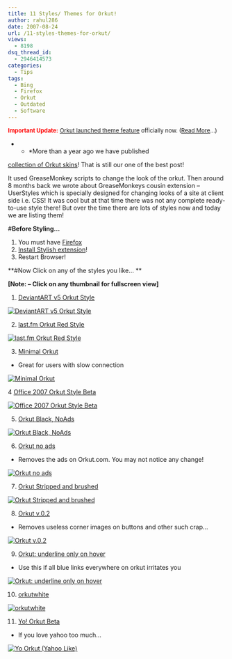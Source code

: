 ```yaml
---
title: 11 Styles/ Themes for Orkut!
author: rahul286
date: 2007-08-24
url: /11-styles-themes-for-orkut/
views:
  - 8198
dsq_thread_id:
  - 2946414573
categories:
  - Tips
tags:
  - Bing
  - Firefox
  - Orkut
  - Outdated
  - Software
---
```

<span style="font-size: small"><strong><span style="color: #ff0000">Important Update:</span></strong> <a href="http://devilsworkshop.org/2008/06/01/orkut-officially-launched-custom-themes-now/">Orkut launched theme feature</a> officially now. (<a href="http://devilsworkshop.org/2008/06/01/orkut-officially-launched-custom-themes-now/">Read More</a>&#8230;)</span>

* * *More than a year ago we have published 

[collection of Orkut skins][1]! That is still our one of the best post!</p> 

It used GreaseMonkey scripts to change the look of the orkut. Then around 8 months back we wrote about GreaseMonkeys cousin extension &#8211; UserStyles which is specially designed for changing looks of a site at client side i.e. CSS! It was cool but at that time there was not any complete ready-to-use style there! But over the time there are lots of styles now and today we are listing them!

#**Before Styling&#8230;**

  1. You must have <a href="http://www.spreadfirefox.com/node&id=199011&t=1" onclick="_gaq.push(['_trackEvent', 'outbound-article', 'http://www.spreadfirefox.com/node&id=199011&t=1', 'Firefox']);" >Firefox</a>
  2. <a href="https://addons.mozilla.org/en-US/firefox/addon/2108" onclick="_gaq.push(['_trackEvent', 'outbound-article', 'https://addons.mozilla.org/en-US/firefox/addon/2108', 'Install Stylish extension']);" >Install Stylish extension</a>!
  3. Restart Browser!

**#Now Click on any of the styles you like&#8230; **

**[Note: &#8211; **Click on any thumbnail for fullscreen view**]**  
1. <a href="http://userstyles.org/styles/2837" onclick="_gaq.push(['_trackEvent', 'outbound-article', 'http://userstyles.org/styles/2837', 'DeviantART v5 Orkut Style']);" class="good-rank" title="Rating: 5.00">DeviantART v5 Orkut Style</a>

[<img class="wp-image-51350" src="http://cdn.devilsworkshop.org/files/2007/08/deviantart-v5-orkut-style.thumbnail.JPG" alt="DeviantART v5 Orkut Style" />][2]

2. <a href="http://userstyles.org/styles/2857" onclick="_gaq.push(['_trackEvent', 'outbound-article', 'http://userstyles.org/styles/2857', 'last.fm Orkut Red Style']);" class="good-rank" title="Rating: 5.00">last.fm Orkut Red Style</a>

[![last.fm Orkut Red Style][3]][4]

3. <a href="http://userstyles.org/styles/1182" onclick="_gaq.push(['_trackEvent', 'outbound-article', 'http://userstyles.org/styles/1182', 'Minimal Orkut']);" class="unranked" title="Not yet rated">Minimal Orkut</a>

  * Great for users with slow connection

[![Minimal Orkut][5]][6]

4 <a href="http://userstyles.org/styles/3116" onclick="_gaq.push(['_trackEvent', 'outbound-article', 'http://userstyles.org/styles/3116', 'Office 2007 Orkut Style Beta']);" class="good-rank" title="Rating: 4.00">Office 2007 Orkut Style Beta</a>

[![Office 2007 Orkut Style Beta][7]][8]

5. <a href="http://userstyles.org/styles/1358" onclick="_gaq.push(['_trackEvent', 'outbound-article', 'http://userstyles.org/styles/1358', 'Orkut Black, NoAds']);" class="medium-rank" title="Rating: 2.50">Orkut Black, NoAds</a>

[![Orkut Black, NoAds][9]][10]

6. <a href="http://userstyles.org/styles/1206" onclick="_gaq.push(['_trackEvent', 'outbound-article', 'http://userstyles.org/styles/1206', 'Orkut no ads']);" class="unranked" title="Not yet rated">Orkut no ads</a>

  * Removes the ads on Orkut.com. You may not notice any change!

[![Orkut no ads][11]][12]

7. <a href="http://userstyles.org/styles/898" onclick="_gaq.push(['_trackEvent', 'outbound-article', 'http://userstyles.org/styles/898', 'Orkut Stripped and brushed']);" class="good-rank" title="Rating: 5.00">Orkut Stripped and brushed</a>

[![Orkut Stripped and brushed][13]][14]

8. <a href="http://userstyles.org/styles/2788" onclick="_gaq.push(['_trackEvent', 'outbound-article', 'http://userstyles.org/styles/2788', 'Orkut v.0.2']);" class="unranked" title="Not yet rated">Orkut v.0.2</a>

  * Removes useless corner images on buttons and other such crap&#8230;

[![Orkut v.0.2][15]][16]

9. <a href="http://userstyles.org/styles/1992" onclick="_gaq.push(['_trackEvent', 'outbound-article', 'http://userstyles.org/styles/1992', 'Orkut: underline only on hover']);" class="unranked" title="Not yet rated">Orkut: underline only on hover</a>

  * Use this if all blue links everywhere on orkut irritates you

[![Orkut: underline only on hover][17]][18]

10. <a href="http://userstyles.org/styles/2106" onclick="_gaq.push(['_trackEvent', 'outbound-article', 'http://userstyles.org/styles/2106', 'orkutwhite']);" class="unranked" title="Not yet rated">orkutwhite</a>

[![orkutwhite][19]][20]

11. <a href="http://userstyles.org/styles/2390" onclick="_gaq.push(['_trackEvent', 'outbound-article', 'http://userstyles.org/styles/2390', 'Yo! Orkut Beta']);" class="good-rank" title="Rating: 5.00">Yo! Orkut Beta</a>

  * If you love yahoo too much&#8230;

[![Yo Orkut (Yahoo Like)][21]][22]

 [1]: http://devilsworkshop.org/2006/07/31/orkut-skins-new-greasemonkey-scripts/
 [2]: http://cdn.devilsworkshop.org/files/2007/08/deviantart-v5-orkut-style.JPG "DeviantART v5 Orkut Style"
 [3]: http://cdn.devilsworkshop.org/files/2007/08/lastfm-orkut-red-style.thumbnail.JPG
 [4]: http://cdn.devilsworkshop.org/files/2007/08/lastfm-orkut-red-style.JPG "last.fm Orkut Red Style"
 [5]: http://cdn.devilsworkshop.org/files/2007/08/minimal-orkut.thumbnail.JPG
 [6]: http://cdn.devilsworkshop.org/files/2007/08/minimal-orkut.JPG "Minimal Orkut"
 [7]: http://cdn.devilsworkshop.org/files/2007/08/office-2007-orkut-style-beta.thumbnail.JPG
 [8]: http://cdn.devilsworkshop.org/files/2007/08/office-2007-orkut-style-beta.JPG "Office 2007 Orkut Style Beta"
 [9]: http://cdn.devilsworkshop.org/files/2007/08/orkut-black-noads.thumbnail.JPG
 [10]: http://cdn.devilsworkshop.org/files/2007/08/orkut-black-noads.JPG "Orkut Black, NoAds"
 [11]: http://cdn.devilsworkshop.org/files/2007/08/orkut-no-ads.thumbnail.JPG
 [12]: http://cdn.devilsworkshop.org/files/2007/08/orkut-no-ads.JPG "Orkut no ads"
 [13]: http://cdn.devilsworkshop.org/files/2007/08/orkut-stripped-and-brushed.thumbnail.JPG
 [14]: http://cdn.devilsworkshop.org/files/2007/08/orkut-stripped-and-brushed.JPG "Orkut Stripped and brushed"
 [15]: http://cdn.devilsworkshop.org/files/2007/08/orkut-v2.thumbnail.JPG
 [16]: http://cdn.devilsworkshop.org/files/2007/08/orkut-v2.JPG "Orkut v.0.2"
 [17]: http://cdn.devilsworkshop.org/files/2007/08/orkut-underline-only-on-hover.thumbnail.JPG
 [18]: http://cdn.devilsworkshop.org/files/2007/08/orkut-underline-only-on-hover.JPG "Orkut: underline only on hover"
 [19]: http://cdn.devilsworkshop.org/files/2007/08/orkutwhite.thumbnail.JPG
 [20]: http://cdn.devilsworkshop.org/files/2007/08/orkutwhite.JPG "orkutwhite"
 [21]: http://cdn.devilsworkshop.org/files/2007/08/yo-orkut-yahoo-like.thumbnail.JPG
 [22]: http://cdn.devilsworkshop.org/files/2007/08/yo-orkut-yahoo-like.JPG "Yo Orkut (Yahoo Like)"
